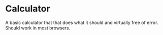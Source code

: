 # Calculator
A basic calculator that that does what it should and virtually free of error. Should work in most browsers.
